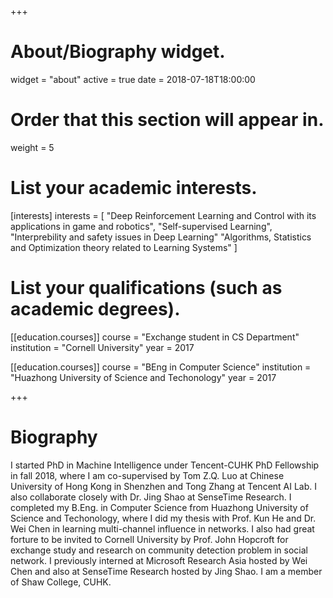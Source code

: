 +++
# About/Biography widget.
widget = "about"
active = true
date = 2018-07-18T18:00:00

# Order that this section will appear in.
weight = 5

# List your academic interests.
[interests]
  interests = [
    "Deep Reinforcement Learning and Control with its applications in game and robotics",
    "Self-supervised Learning",
    "Interprebility and safety issues in Deep Learning"
    "Algorithms, Statistics and Optimization theory related to Learning Systems"
  ]

# List your qualifications (such as academic degrees).
<!-- [[education.courses]]
  course = "PhD Student in Machine Intelligence"
  institution = "Chinese University of Hong Kong, Shenzhen"
  year = 2018 -->

[[education.courses]]
  course = "Exchange student in CS Department"
  institution = "Cornell University"
  year = 2017

[[education.courses]]
  course = "BEng in Computer Science"
  institution = "Huazhong University of Science and Techonology"
  year = 2017
 
+++

# Biography

I started PhD in Machine Intelligence under Tencent-CUHK PhD Fellowship in fall 2018,
where I am co-supervised by Tom Z.Q. Luo at Chinese University of Hong Kong in Shenzhen
and Tong Zhang at Tencent AI Lab.
I also collaborate closely with Dr. Jing Shao at SenseTime Research.
I completed my B.Eng. in Computer Science from Huazhong University of Science and Techonology,
where I did my thesis with Prof. Kun He and Dr. Wei Chen in learning multi-channel influence in networks.
I also had great forture to be invited to Cornell University by Prof. John Hopcroft for exchange study and research on community detection problem in social network.
I previously interned at Microsoft Research Asia hosted by Wei Chen and also at SenseTime Research hosted by Jing Shao.
I am a member of Shaw College, CUHK.